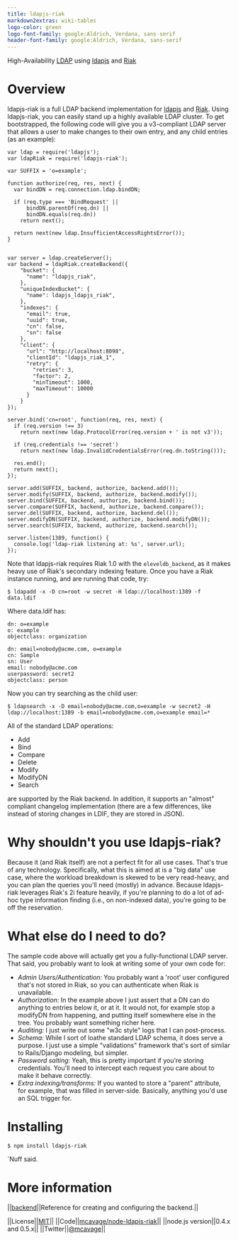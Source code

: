 ```yaml
---
title: ldapjs-riak
markdown2extras: wiki-tables
logo-color: green
logo-font-family: google:Aldrich, Verdana, sans-serif
header-font-family: google:Aldrich, Verdana, sans-serif
---
```


<div id="indextagline">
High-Availability <a href="http://tools.ietf.org/html/rfc4510"
id="indextaglink">LDAP</a> using <a id="indextaglink"
href="http://ldapjs.org">ldapjs</a> and <a id="indextaglink"
href="http://basho.com">Riak</a>
</div>

# Overview

ldapjs-riak is a full LDAP backend implementation for
[ldapjs](http://ldapjs.org) and [Riak](http://basho.com).
Using ldapjs-riak, you can easily stand up a highly available LDAP
cluster. To get bootstrapped, the following code will give you a
v3-compliant LDAP server that allows a user to make changes to their
own entry, and any child entries (as an example):

    var ldap = require('ldapjs');
    var ldapRiak = require('ldapjs-riak');

    var SUFFIX = 'o=example';

    function authorize(req, res, next) {
      var bindDN = req.connection.ldap.bindDN;

      if (req.type === 'BindRequest' ||
          bindDN.parentOf(req.dn) ||
          bindDN.equals(req.dn))
        return next();

      return next(new ldap.InsufficientAccessRightsError());
    }


    var server = ldap.createServer();
    var backend = ldapRiak.createBackend({
        "bucket": {
          "name": "ldapjs_riak",
        },
        "uniqueIndexBucket": {
          "name": ldapjs_ldapjs_riak",
        },
        "indexes": {
          "email": true,
          "uuid": true,
          "cn": false,
          "sn": false
        },
        "client": {
          "url": "http://localhost:8098",
          "clientId": "ldapjs_riak_1",
          "retry": {
            "retries": 3,
            "factor": 2,
            "minTimeout": 1000,
            "maxTimeout": 10000
          }
        }
    });

    server.bind('cn=root', function(req, res, next) {
      if (req.version !== 3)
        return next(new ldap.ProtocolError(req.version + ' is not v3'));

      if (req.credentials !== 'secret')
        return next(new ldap.InvalidCredentialsError(req.dn.toString()));

      res.end();
      return next();
    });

    server.add(SUFFIX, backend, authorize, backend.add());
    server.modify(SUFFIX, backend, authorize, backend.modify());
    server.bind(SUFFIX, backend, authorize, backend.bind());
    server.compare(SUFFIX, backend, authorize, backend.compare());
    server.del(SUFFIX, backend, authorize, backend.del());
    server.modifyDN(SUFFIX, backend, authorize, backend.modifyDN());
    server.search(SUFFIX, backend, authorize, backend.search());

    server.listen(1389, function() {
      console.log('ldap-riak listening at: %s', server.url);
    });

Note that ldapjs-riak requires Riak 1.0 with the `eleveldb_backend`,
as it makes heavy use of Riak's secondary indexing feature.  Once you
have a Riak instance running, and are running that code, try:

    $ ldapadd -x -D cn=root -w secret -H ldap://localhost:1389 -f data.ldif

Where data.ldif has:

    dn: o=example
    o: example
    objectclass: organization

    dn: email=nobody@acme.com, o=example
    cn: Sample
    sn: User
    email: nobody@acme.com
    userpassword: secret2
    objectclass: person

Now you can try searching as the child user:

    $ ldapsearch -x -D email=nobody@acme.com,o=example -w secret2 -H ldap://localhost:1389 -b email=nobody@acme.com,o=example email=*

All of the standard LDAP operations:

- Add
- Bind
- Compare
- Delete
- Modify
- ModifyDN
- Search

are supported by the Riak backend.  In addition, it supports an
"almost" compliant changelog implementation (there are a few
differences, like instead of storing changes in LDIF, they are stored
in JSON).

# Why shouldn't you use ldapjs-riak?

Because it (and Riak itself) are not a perfect fit for all use cases.
That's true of any technology.  Specifically, what this is aimed at is
a "big data" use case, where the workload breakdown is skewed to be
very read-heavy, and you can plan the queries you'll need (mostly) in
advance. Because ldapjs-riak leverages Riak's 2i feature heavily, if
you're planning to do a lot of ad-hoc type information finding (i.e.,
on non-indexed data), you're going to be off the reservation.

# What else do I need to do?

The sample code above will actually get you a fully-functional LDAP
server. That said, you probably want to look at writing some of your
own code for:

- *Admin Users/Authentication:* You probably want a 'root' user
   configured that's not stored in Riak, so you can authenticate when
   Riak is unavailable.
- *Authorization:* In the example above I just assert that a DN can do
   anything to entries below it, or at it.  It would not, for example
   stop a modifyDN from happening, and putting itself somewhere else in
   the tree. You probably want something richer here.
- *Auditing:*  I just write out some "w3c style" logs that I can post-process.
- *Schema:* While I sort of loathe standard LDAP schema, it does serve
   a purpose.  I just use a simple "validations" framework that's sort
   of similar to Rails/Django modeling, but simpler.
- *Password salting:* Yeah, this is pretty important if you're storing
   credentials.  You'll need to intercept each request you care about
   to make it behave correctly.
- *Extra indexing/transforms:* If you wanted to store a "parent"
   attribute, for example, that was filled in server-side.  Basically,
   anything you'd use an SQL trigger for.

# Installing

    $ npm install ldapjs-riak

`Nuff said.

# More information

||[backend](/node-ldapjs-riak/backend.html)||Reference for creating and configuring the backend.||

||License||[MIT](http://opensource.org/licenses/mit-license.php)||
||Code||[mcavage/node-ldapjs-riak](https://github.com/mcavage/node-ldapjs-riak)||
||node.js version||0.4.x and 0.5.x||
||Twitter||[@mcavage](http://twitter.com/mcavage)||
